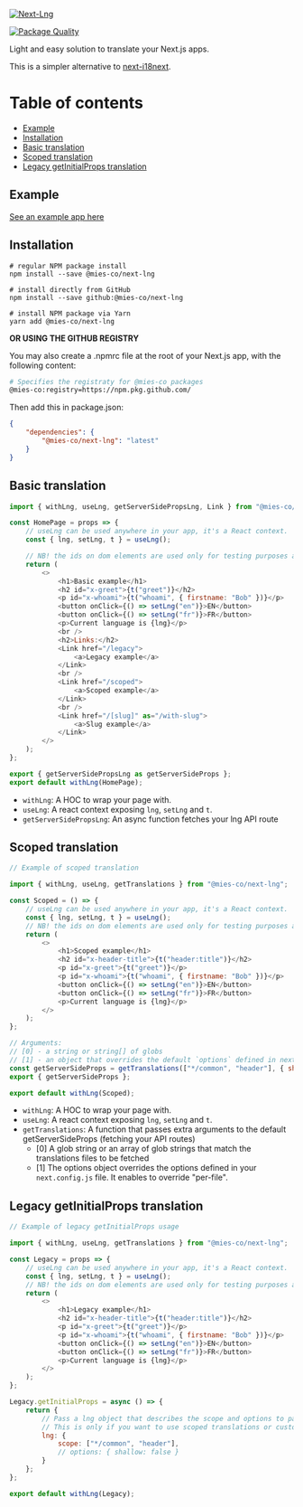 [![Next-Lng](https://user-images.githubusercontent.com/33988299/88075764-88832980-cb79-11ea-865c-86ce7b07c91e.png)](https://github.com/mies-co/next-extensions/tree/master/packages/next-lng)

[![Package Quality](https://npm.packagequality.com/shield/@mies-co%2Fnext-lng.svg)](https://packagequality.com/#?package=@mies-co/next-lng)

Light and easy solution to translate your Next.js apps. 

This is a simpler alternative to [next-i18next](https://github.com/isaachinman/next-i18next).

# Table of contents

- [Example](#Example)
- [Installation](#Installation)
- [Basic translation](#Basic-translation)
- [Scoped translation](#Scoped-translation)
- [Legacy getInitialProps translation](#Legacy-getInitialProps-translation)

## Example

[See an example app here](https://github.com/mies-co/next-extensions/tree/master/examples/next-lng-example)

## Installation

```env
# regular NPM package install 
npm install --save @mies-co/next-lng
 
# install directly from GitHub 
npm install --save github:@mies-co/next-lng
 
# install NPM package via Yarn 
yarn add @mies-co/next-lng
```

**OR USING THE GITHUB REGISTRY**

You may also create a .npmrc file at the root of your Next.js app, with the following content:

```sh
# Specifies the registraty for @mies-co packages
@mies-co:registry=https://npm.pkg.github.com/
```

Then add this in package.json:

```json
{
    "dependencies": {
        "@mies-co/next-lng": "latest"
    }
}
```

## Basic translation

[embedmd]:# (../../examples/next-lng-example/src/pages/[lng]/index.js)
```js
import { withLng, useLng, getServerSidePropsLng, Link } from "@mies-co/next-lng";

const HomePage = props => {
	// useLng can be used anywhere in your app, it's a React context.
	const { lng, setLng, t } = useLng();

	// NB! the ids on dom elements are used only for testing purposes and can be safely deleted
	return (
		<>
			<h1>Basic example</h1>
			<h2 id="x-greet">{t("greet")}</h2>
			<p id="x-whoami">{t("whoami", { firstname: "Bob" })}</p>
			<button onClick={() => setLng("en")}>EN</button>
			<button onClick={() => setLng("fr")}>FR</button>
			<p>Current language is {lng}</p>
			<br />
			<h2>Links:</h2>
			<Link href="/legacy">
				<a>Legacy example</a>
			</Link>
			<br />
			<Link href="/scoped">
				<a>Scoped example</a>
			</Link>
			<br />
			<Link href="/[slug]" as="/with-slug">
				<a>Slug example</a>
			</Link>
		</>
	);
};

export { getServerSidePropsLng as getServerSideProps };
export default withLng(HomePage);
```

- `withLng`: A HOC to wrap your page with.
- `useLng`: A react context exposing `lng`, `setLng` and `t`.
- `getServerSidePropsLng`: An async function fetches your lng API route

## Scoped translation

[embedmd]:# (../../examples/next-lng-example/src/pages/[lng]/scoped.js)
```js
// Example of scoped translation

import { withLng, useLng, getTranslations } from "@mies-co/next-lng";

const Scoped = () => {
	// useLng can be used anywhere in your app, it's a React context.
	const { lng, setLng, t } = useLng();
	// NB! the ids on dom elements are used only for testing purposes and can be safely deleted
	return (
		<>
			<h1>Scoped example</h1>
			<h2 id="x-header-title">{t("header:title")}</h2>
			<p id="x-greet">{t("greet")}</p>
			<p id="x-whoami">{t("whoami", { firstname: "Bob" })}</p>
			<button onClick={() => setLng("en")}>EN</button>
			<button onClick={() => setLng("fr")}>FR</button>
			<p>Current language is {lng}</p>
		</>
	);
};

// Arguments:
// [0] - a string or string[] of globs
// [1] - an object that overrides the default `options` defined in next.config.js
const getServerSideProps = getTranslations(["*/common", "header"], { shallow: false });
export { getServerSideProps };

export default withLng(Scoped);
```

- `withLng`: A HOC to wrap your page with.
- `useLng`: A react context exposing `lng`, `setLng` and `t`.
- `getTranslations`: A function that passes extra arguments to the default getServerSideProps (fetching your API routes)
    - [0] A glob string or an array of glob strings that match the translations files to be fetched
    - [1] The options object overrides the options defined in your `next.config.js` file. It enables to override "per-file".


## Legacy getInitialProps translation

[embedmd]:# (../../examples/next-lng-example/src/pages/[lng]/legacy.js)
```js
// Example of legacy getInitialProps usage

import { withLng, useLng, getTranslations } from "@mies-co/next-lng";

const Legacy = props => {
	// useLng can be used anywhere in your app, it's a React context.
	const { lng, setLng, t } = useLng();
	// NB! the ids on dom elements are used only for testing purposes and can be safely deleted
	return (
		<>
			<h1>Legacy example</h1>
			<h2 id="x-header-title">{t("header:title")}</h2>
			<p id="x-greet">{t("greet")}</p>
			<p id="x-whoami">{t("whoami", { firstname: "Bob" })}</p>
			<button onClick={() => setLng("en")}>EN</button>
			<button onClick={() => setLng("fr")}>FR</button>
			<p>Current language is {lng}</p>
		</>
	);
};

Legacy.getInitialProps = async () => {
	return {
		// Pass a lng object that describes the scope and options to pass
		// This is only if you want to use scoped translations or customize the options. Otherwise don't even return anything.
		lng: {
			scope: ["*/common", "header"],
			// options: { shallow: false }
		}
	};
};

export default withLng(Legacy);
```
